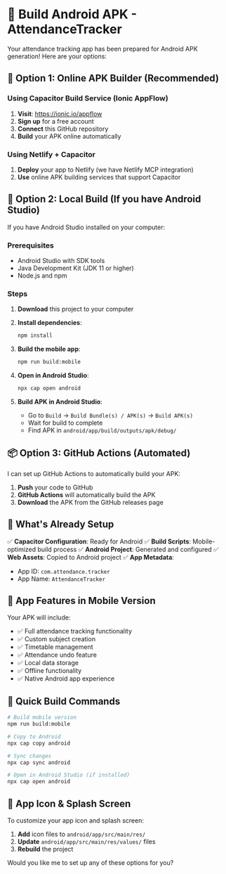 # 📱 Build Android APK - AttendanceTracker

Your attendance tracking app has been prepared for Android APK generation! Here are your options:

## 🚀 **Option 1: Online APK Builder (Recommended)**

### Using Capacitor Build Service (Ionic AppFlow)
1. **Visit**: https://ionic.io/appflow
2. **Sign up** for a free account
3. **Connect** this GitHub repository
4. **Build** your APK online automatically

### Using Netlify + Capacitor
1. **Deploy** your app to Netlify (we have Netlify MCP integration)
2. **Use** online APK building services that support Capacitor

## 🔧 **Option 2: Local Build (If you have Android Studio)**

If you have Android Studio installed on your computer:

### Prerequisites
- Android Studio with SDK tools
- Java Development Kit (JDK 11 or higher)
- Node.js and npm

### Steps
1. **Download** this project to your computer
2. **Install dependencies**:
   ```bash
   npm install
   ```

3. **Build the mobile app**:
   ```bash
   npm run build:mobile
   ```

4. **Open in Android Studio**:
   ```bash
   npx cap open android
   ```

5. **Build APK in Android Studio**:
   - Go to `Build` → `Build Bundle(s) / APK(s)` → `Build APK(s)`
   - Wait for build to complete
   - Find APK in `android/app/build/outputs/apk/debug/`

## 📦 **Option 3: GitHub Actions (Automated)**

I can set up GitHub Actions to automatically build your APK:

1. **Push** your code to GitHub
2. **GitHub Actions** will automatically build the APK
3. **Download** the APK from the GitHub releases page

## 🎯 **What's Already Setup**

✅ **Capacitor Configuration**: Ready for Android
✅ **Build Scripts**: Mobile-optimized build process
✅ **Android Project**: Generated and configured
✅ **Web Assets**: Copied to Android project
✅ **App Metadata**: 
   - App ID: `com.attendance.tracker`
   - App Name: `AttendanceTracker`

## 📱 **App Features in Mobile Version**

Your APK will include:
- ✅ Full attendance tracking functionality
- ✅ Custom subject creation
- ✅ Timetable management
- ✅ Attendance undo feature
- ✅ Local data storage
- ✅ Offline functionality
- ✅ Native Android app experience

## 🔄 **Quick Build Commands**

```bash
# Build mobile version
npm run build:mobile

# Copy to Android
npx cap copy android

# Sync changes
npx cap sync android

# Open in Android Studio (if installed)
npx cap open android
```

## 🎨 **App Icon & Splash Screen**

To customize your app icon and splash screen:
1. **Add** icon files to `android/app/src/main/res/`
2. **Update** `android/app/src/main/res/values/` files
3. **Rebuild** the project

Would you like me to set up any of these options for you?
